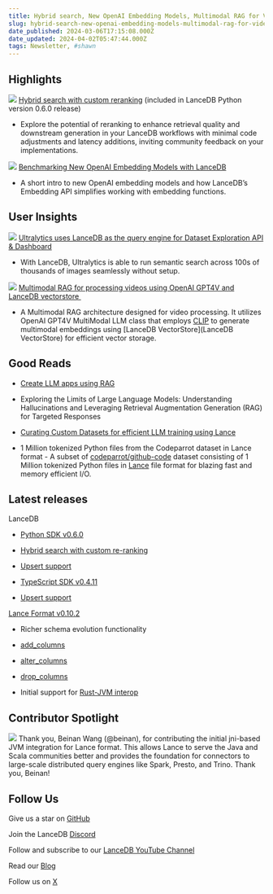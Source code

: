 ```yaml
---
title: Hybrid search, New OpenAI Embedding Models, Multimodal RAG for Video Processing
slug: hybrid-search-new-openai-embedding-models-multimodal-rag-for-video-processing
date_published: 2024-03-06T17:15:08.000Z
date_updated: 2024-04-02T05:47:44.000Z
tags: Newsletter, #shawn
---
```


## Highlights
![](https://lh7-us.googleusercontent.com/Z52mq8GFfB6T3y2cEKWDc107hEhya6tiwZWMdy5Z75JksvtHm2TxUrzf7rElQEikfiSmHrWQ4_PBWWeB5_OlrRGXzymyrZulr_pcIH3YYtLNy42IdHP6FZHwRW1a6k4vySS0TOz1sIklk_7Qmqg1D_k)
[Hybrid search with custom reranking](__GHOST_URL__/hybrid-search-and-custom-reranking-with-lancedb-4c10a6a3447e) (included in LanceDB Python version 0.6.0 release)

- Explore the potential of reranking to enhance retrieval quality and downstream generation in your LanceDB workflows with minimal code adjustments and latency additions, inviting community feedback on your implementations.

![](https://lh7-us.googleusercontent.com/Eg9JsXJ3DO09HQt_bjjZvz_6RzsCIrJ2ZDKLt9d4tgJwLCyV9BwG9anzD40BgZJMUvVEC5LXSDkLt5_n_R0suFKV8TdsRn9i9cuc5FccGgJdbCi3tExOgnCGRGNQNHVUB0YnC6iYAU971HuVix11mVQ)
[Benchmarking New OpenAI Embedding Models with LanceDB](__GHOST_URL__/openais-new-embeddings-with-lancedb-embeddings-api-a9d109f59305/)

- A short intro to new OpenAI embedding models and how LanceDB’s Embedding API simplifies working with embedding functions.

## User Insights
![](https://lh7-us.googleusercontent.com/gtUpr6v1rbgU7DIoqvl7ZjSM5iWwXatNibE8ZmcR7BwJilR2-Y3UAzwQkVOhzp-oPnR_sF01-M31yaSvGuWnWSNIXYosYYAKmeq9uaj0Ux1aujQxkOs-ILhOo0m6N6AbB87NXb4KE4dUN_bXhx7Bvq0)
[Ultralytics uses LanceDB as the query engine for Dataset Exploration API & Dashboard](https://docs.ultralytics.com/datasets/explorer/)

- With LanceDB, Ultralytics is able to run semantic search across 100s of thousands of images seamlessly without setup.

![](https://lh7-us.googleusercontent.com/31HDgYaF7S7-KQz7Hu0fzfgocojp6_rnwbDCWSg2czXoWJF1G08iMn52ohrg9jsrm84wWh5Q-YH1RdZU05oEeOkNc7kuI5nTMmKBGTZRlT7Ca_MCjh2zmegZF3Yq9JXkiNqam6TRrNZ_mwVfAOjm2Zg)
[Multimodal RAG for processing videos using OpenAI GPT4V and LanceDB vectorstore ](https://docs.llamaindex.ai/en/stable/examples/multi_modal/multi_modal_video_RAG.html)

- A Multimodal RAG architecture designed for video processing. It utilizes OpenAI GPT4V MultiModal LLM class that employs [CLIP](https://github.com/openai/CLIP) to generate multimodal embeddings using [LanceDB VectorStore](LanceDB VectorStore) for efficient vector storage.

## Good Reads

- [Create LLM apps using RAG](https://vipul-maheshwari.github.io/2024/02/14/rag-application-with-langchain)
- Exploring the Limits of Large Language Models: Understanding Hallucinations and Leveraging Retrieval Augmentation Generation (RAG) for Targeted Responses

- [Curating Custom Datasets for efficient LLM training using Lance](https://tanaymeh.github.io/blog/2024/02/08/p7.html)
- 1 Million tokenized Python files from the Codeparrot dataset in Lance format - A subset of [codeparrot/github-code](https://huggingface.co/datasets/codeparrot/github-code) dataset consisting of 1 Million tokenized Python files in [Lance](https://lancedb.com/) file format for blazing fast and memory efficient I/O.

## Latest releases

LanceDB 

- [Python SDK v0.6.0](https://github.com/lancedb/lancedb/releases/tag/python-v0.6.0)
- [Hybrid search with custom re-ranking](__GHOST_URL__/hybrid-search-and-custom-reranking-with-lancedb-4c10a6a3447e)
- [Upsert support](https://github.com/lancedb/lancedb/pull/906)

- [TypeScript SDK v0.4.11](https://github.com/lancedb/lancedb/releases/tag/v0.4.11)
- [Upsert support](https://github.com/lancedb/lancedb/pull/915)

[Lance Format v0.10.2](https://github.com/lancedb/lance/releases/tag/v0.10.1)

- Richer schema evolution functionality
- [add_columns](https://github.com/lancedb/lance/issues/1458)
- [alter_columns](https://github.com/lancedb/lance/pull/1903)
- [drop_columns](https://github.com/lancedb/lance/pull/1904)

- Initial support for [Rust-JVM interop](https://github.com/lancedb/lance/pull/1928)

## Contributor Spotlight
![](https://lh7-us.googleusercontent.com/W_rlvrwbIo9MYIpser4tEawCvG78wT7g45QZ1APLGPy6NU2eCBAMzxzxabCdckmoiIwz6oozO8hRN9Fw02vK7blSRAHm_o7GEQDgaOZBeq7M42gxCK0FxUghKFHWHHzM76vldeiOhMuB9-TZEXiSuE4)
Thank you, Beinan Wang (@beinan), for contributing the initial jni-based JVM integration for Lance format. This allows Lance to serve the Java and Scala communities better and provides the foundation for connectors to large-scale distributed query engines like Spark, Presto, and Trino. Thank you, Beinan!

## Follow Us

Give us a star on [GitHub](https://github.com/lancedb/lancedb)

Join the LanceDB [Discord](https://discord.gg/zMM32dvNtd)

Follow and subscribe to our [LanceDB YouTube Channel](https://www.youtube.com/@LanceDB)

Read our [Blog](__GHOST_URL__/)

Follow us on [X](https://twitter.com/lancedb)
